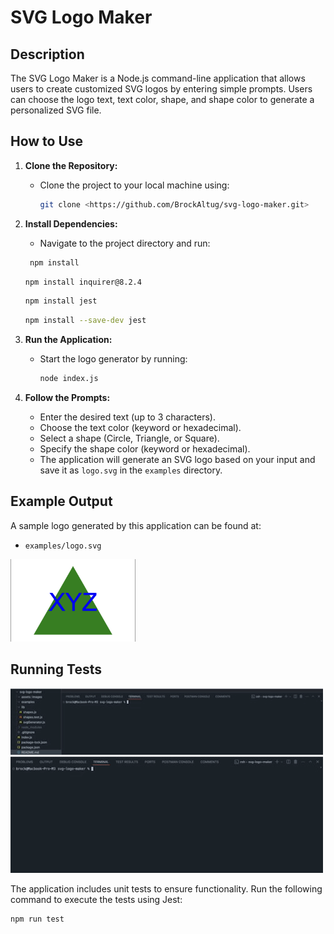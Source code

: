 # SVG Logo Maker

## Description

The SVG Logo Maker is a Node.js command-line application that allows users to create customized SVG logos by entering simple prompts. Users can choose the logo text, text color, shape, and shape color to generate a personalized SVG file.

## How to Use

1. **Clone the Repository:**
   - Clone the project to your local machine using:
     ```bash
     git clone <https://github.com/BrockAltug/svg-logo-maker.git>
     ```
2. **Install Dependencies:**

   - Navigate to the project directory and run:

   ```bash
    npm install
   ```

   ```bash
   npm install inquirer@8.2.4
   ```

   ```bash
   npm install jest
   ```

   ```bash
   npm install --save-dev jest
   ```

3. **Run the Application:**
   - Start the logo generator by running:
     ```bash
     node index.js
     ```
4. **Follow the Prompts:**
   - Enter the desired text (up to 3 characters).
   - Choose the text color (keyword or hexadecimal).
   - Select a shape (Circle, Triangle, or Square).
   - Specify the shape color (keyword or hexadecimal).
   - The application will generate an SVG logo based on your input and save it as `logo.svg` in the `examples` directory.

## Example Output

A sample logo generated by this application can be found at:

- `examples/logo.svg`

<img src="./assets/images/demo.png" alt="Sample Logo" width="200">

## Running Tests

<img src="./assets/images/demo1.gif" alt="Sample Logo">
<img src="./assets/images/demo2.gif" alt="Sample Logo">

The application includes unit tests to ensure functionality. Run the following command to execute the tests using Jest:

```bash
npm run test
```
